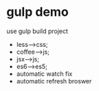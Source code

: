 # gulp demo
use gulp build project 
+ less-->css;
+ coffee-->js;
+ jsx-->js;
+ es6-->es5;
+ automatic watch fix
+ automatic refresh broswer
